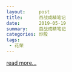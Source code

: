 ```yaml
---
layout:     post
title:      百战成精笔记
date:       2019-05-19
summary:    百战成精笔记
categories: 炒股
tags:
 - 花荣
---
```


<a target="_blank" href="https://github.com/3xp10it/books/blob/master/%E7%99%BE%E6%88%98%E6%88%90%E7%B2%BE.pdf">read more...</a>

